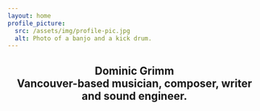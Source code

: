 ```yaml
---
layout: home
profile_picture:
  src: /assets/img/profile-pic.jpg
  alt: Photo of a banjo and a kick drum.
---
```

<center>
<h2 class>
Dominic Grimm <br>
Vancouver-based musician, composer, writer and sound engineer. 
</h2>
</center>
